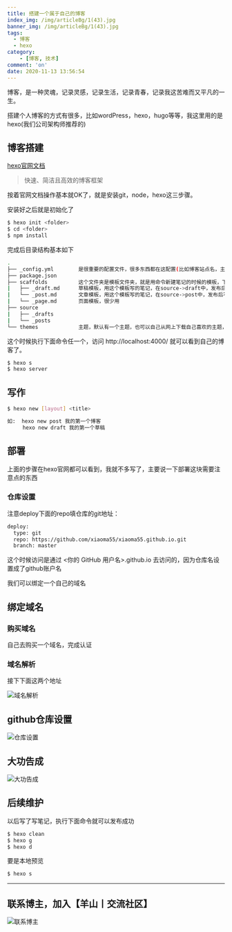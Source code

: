 ```yaml
---
title: 搭建一个属于自己的博客
index_img: /img/articleBg/1(43).jpg
banner_img: /img/articleBg/1(43).jpg
tags:
  - 博客
  - hexo
category:
    - [博客, 技术] 
comment: 'on'
date: 2020-11-13 13:56:54
---
```

博客，是一种灵魂，记录灵感，记录生活，记录青春，记录我这苦难而又平凡的一生。

搭建个人博客的方式有很多，比如wordPress，hexo，hugo等等，我这里用的是hexo(我们公司架构师推荐的)

## 博客搭建

[hexo官网文档](https://hexo.io/zh-cn/docs/index.html)
> 快速、简洁且高效的博客框架

按着官网文档操作基本就OK了，就是安装git，node，hexo这三步骤。

安装好之后就是初始化了

``` bash
$ hexo init <folder>
$ cd <folder>
$ npm install
```
完成后目录结构基本如下

``` bash
.
├── _config.yml        是很重要的配置文件，很多东西都在这配置(比如博客站点名，主题，发布仓库等等)
├── package.json    
├── scaffolds          这个文件夹是模板文件夹，就是用命令新建笔记的时候的模板，下面说怎么用命令新建笔记
|   ├── _draft.md      草稿模板，用这个模板写的笔记，在source->draft中，发布后不会显示
|   └── _post.md       文章模板，用这个模板写的笔记，在source->post中，发布后不会显示
|   └── _page.md       页面模板，很少用
├── source
|   ├── _drafts
|   └── _posts
└── themes             主题，默认有一个主题，也可以自己从网上下载自己喜欢的主题，拷贝刀这里就可以

``` 

这个时候执行下面命令任一个，访问 http://localhost:4000/ 就可以看到自己的博客了。
``` bash
$ hexo s
$ hexo server
```

## 写作
``` bash
$ hexo new [layout] <title>

如:  hexo new post 我的第一个博客
     hexo new draft 我的第一个草稿
```

## 部署

上面的步骤在hexo官网都可以看到，我就不多写了，主要说一下部署这块需要注意点的东西

### 仓库设置
注意deploy下面的repo填仓库的git地址：

``` bash
deploy:
  type: git
  repo: https://github.com/xiaoma55/xiaoma55.github.io.git
  branch: master
```

这个时候访问是通过 <你的 GitHub 用户名>.github.io 去访问的，因为仓库名设置成了github账户名

我们可以绑定一个自己的域名

## 绑定域名

### 购买域名
自己去购买一个域名，完成认证

### 域名解析
接下下面这两个地址

![域名解析](/img/articleContent/jieXiYuMing.png)

## github仓库设置

![仓库设置](/img/articleContent/githubSetting.png)

## 大功告成

![大功告成](/img/articleContent/boKeZhuYeTu.png)


## 后续维护

以后写了写笔记，执行下面命令就可以发布成功
``` bash
$ hexo clean
$ hexo g   
$ hexo d
```
要是本地预览
``` bash
$ hexo s
```
---

## 联系博主，加入【羊山丨交流社区】
![联系博主](/img/icon/wechatFindMe.png)

